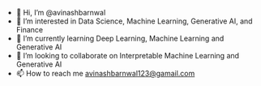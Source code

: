 - 👋 Hi, I’m @avinashbarnwal
- 👀 I’m interested in Data Science, Machine Learning, Generative AI, and Finance
- 🌱 I’m currently learning Deep Learning, Machine Learning and Generative AI
- 💞️ I’m looking to collaborate on Interpretable Machine Learning and Generative AI
- 📫 How to reach me avinashbarnwal123@gamail.com

<!---
avinashbarnwal/avinashbarnwal is a ✨ special ✨ repository because its `README.md` (this file) appears on your GitHub profile.
You can click the Preview link to take a look at your changes.
--->
